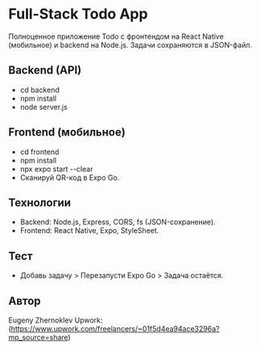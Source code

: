 # Full-Stack Todo App

Полноценное приложение Todo с фронтендом на React Native (мобильное) и backend на Node.js. Задачи сохраняются в JSON-файл.

## Backend (API)
- cd backend
- npm install
- node server.js

## Frontend (мобильное)
- cd frontend
- npm install
- npx expo start --clear
- Сканируй QR-код в Expo Go.

## Технологии
- Backend: Node.js, Express, CORS, fs (JSON-сохранение).
- Frontend: React Native, Expo, StyleSheet.

## Тест
- Добавь задачу > Перезапусти Expo Go > Задача остаётся.

## Автор
Eugeny Zhernoklev
Upwork: (https://www.upwork.com/freelancers/~01f5d4ea94ace3296a?mp_source=share)